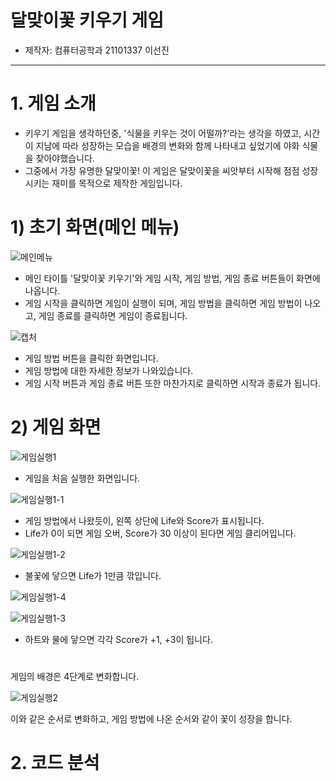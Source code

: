 # **달맞이꽃 키우기 게임**

- 제작자: 컴퓨터공학과 21101337 이선진

---

# **1. 게임 소개**

- 키우기 게임을 생각하던중, '식물을 키우는 것이 어떨까?'라는 생각을 하였고, 시간이 지남에 따라 성장하는 모습을 배경의 변화와 함께 나타내고 싶었기에 야화 식물을 찾아야했습니다.
- 그중에서 가장 유명한 달맞이꽃! 이 게임은 달맞이꽃을 씨앗부터 시작해 점점 성장시키는 재미를 목적으로 제작한 게임입니다.

# 1) 초기 화면(메인 메뉴)

![메인메뉴](https://user-images.githubusercontent.com/109647265/205739860-ea1c01bb-c9f3-4813-834c-870dc96e16cb.PNG)

- 메인 타이틀 '달맞이꽃 키우기'와 게임 시작, 게임 방법, 게임 종료 버튼들이 화면에 나옵니다.
- 게임 시작을 클릭하면 게임이 실행이 되며, 게임 방법을 클릭하면 게임 방법이 나오고, 게임 종료를 클릭하면 게임이 종료됩니다.


![캡처](https://user-images.githubusercontent.com/109647265/205752346-09542d9c-af02-4f6d-a910-734a41437e4e.PNG)



- 게임 방법 버튼을 클릭한 화면입니다.
- 게임 방법에 대한 자세한 정보가 나와있습니다.
- 게임 시작 버튼과 게임 종료 버튼 또한 마찬가지로 클릭하면 시작과 종료가 됩니다.



# 2) 게임 화면

![게임실행1](https://user-images.githubusercontent.com/109647265/205741399-fc1892a3-cc86-4fad-904c-2ddc37bf2a6b.PNG)

- 게임을 처음 실행한 화면입니다.



![게임실행1-1](https://user-images.githubusercontent.com/109647265/205741558-eac45a58-9b8a-4200-a557-d1d24a29c6ad.png)

- 게임 방법에서 나왔듯이, 왼쪽 상단에 Life와 Score가 표시됩니다.
- Life가 0이 되면 게임 오버, Score가 30 이상이 된다면 게임 클리어입니다.

![게임실행1-2](https://user-images.githubusercontent.com/109647265/205741806-53b8fe99-ee90-43b9-9494-c84348af8ad5.png)

- 불꽃에 닿으면 Life가 1만큼 깎입니다.

![게임실행1-4](https://user-images.githubusercontent.com/109647265/205741991-584afd4d-d8ec-4477-b8c7-e1ace073674b.PNG)

![게임실행1-3](https://user-images.githubusercontent.com/109647265/205742011-ffaf8216-9709-4a4e-997c-9329a56af0ba.PNG)

- 하트와 물에 닿으면 각각 Score가 +1, +3이 됩니다.



#




게임의 배경은 4단계로 변화합니다.

![게임실행2](https://user-images.githubusercontent.com/109647265/205742843-b838f1ea-9b30-49d7-9e7b-47283d6e165e.png)

이와 같은 순서로 변화하고, 게임 방법에 나온 순서와 같이 꽃이 성장을 합니다.

# **2. 코드 분석**

